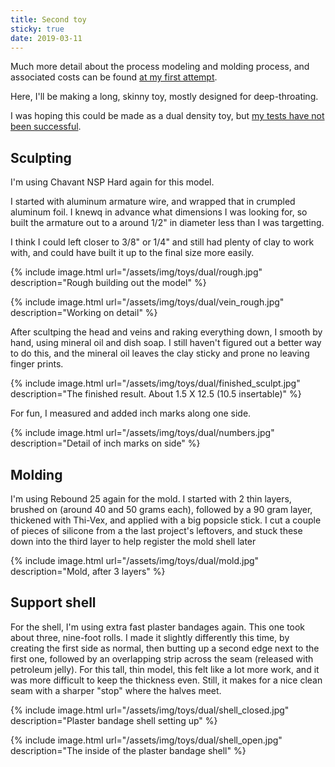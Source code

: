 ```yaml
---
title: Second toy
sticky: true
date: 2019-03-11
---
```


Much more detail about the process modeling and molding process, and associated costs can be found [at my first attempt](/toys/first-attempt).

Here, I'll be making a long, skinny toy, mostly designed for deep-throating. 

I was hoping this could be made as a dual density toy, but [my tests have not been successful](/toys/dual-density).

## Sculpting

I'm using Chavant NSP Hard again for this model.

I started with aluminum armature wire, and wrapped that in crumpled aluminum foil. I knewq in advance what 
dimensions I was looking for, so built the armature out to a around 1/2&quot; in diameter less than I was targetting.

I think I could left closer to 3/8&quot; or 1/4&quot; and still had plenty of clay to work with, and could have built
it up to the final size more easily.

{% include image.html url="/assets/img/toys/dual/rough.jpg" description="Rough building out the model" %}

{% include image.html url="/assets/img/toys/dual/vein_rough.jpg" description="Working on detail" %}

After scultping the head and veins and raking everything down, I smooth by hand, using mineral oil and dish soap. 
I still haven't figured out a better way to do this, and the mineral oil leaves the clay sticky and prone no leaving finger
prints.

{% include image.html url="/assets/img/toys/dual/finished_sculpt.jpg" description="The finished result. About 1.5 X 12.5 (10.5 insertable)" %}

For fun, I measured and added inch marks along one side.

{% include image.html url="/assets/img/toys/dual/numbers.jpg" description="Detail of inch marks on side" %}

## Molding

I'm using Rebound 25 again for the mold. I started with 2 thin layers, brushed on (around 40 and 50 grams each), followed
by a 90 gram layer, thickened with Thi-Vex, and applied with a big popsicle stick. I cut a couple of pieces of silicone
from a the last project's leftovers, and stuck these down into the third layer to help register the mold shell later

{% include image.html url="/assets/img/toys/dual/mold.jpg" description="Mold, after 3 layers" %}

## Support shell

For the shell, I'm using extra fast plaster bandages again. This one took about three, nine-foot rolls. I made it slightly differently
this time, by creating the first side as normal, then butting up a second edge next to the first one, followed by an overlapping
strip across the seam (released with petroleum jelly). For this tall, thin model, this felt like a lot more work, and
it was more difficult to keep the thickness even. Still, it makes for a nice clean seam with a sharper "stop" where the
halves meet.

{% include image.html url="/assets/img/toys/dual/shell_closed.jpg" description="Plaster bandage shell setting up" %}

{% include image.html url="/assets/img/toys/dual/shell_open.jpg" description="The inside of the plaster bandage shell" %}

